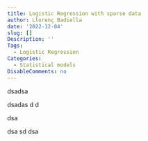 ```yaml
---
title: Logistic Regression with sparse data
author: Llorenç Badiella
date: '2022-12-04'
slug: []
Description: ''
Tags: 
  - Logistic Regression
Categories: 
  - Statistical models
DisableComments: no
---
```


dsadsa


dsadas
d
d

dsa

dsa
sd
dsa
